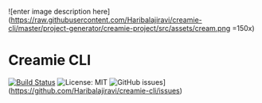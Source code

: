 ![enter image description here](https://raw.githubusercontent.com/Haribalajiravi/creamie-cli/master/project-generator/creamie-project/src/assets/cream.png =150x)
# Creamie CLI
[![Build Status](https://travis-ci.org/Haribalajiravi/creamie-cli.svg?branch=master)](https://travis-ci.org/Haribalajiravi/creamie-cli) ![License: MIT](https://img.shields.io/badge/License-MIT-yellow.svg)
![GitHub issues](https://img.shields.io/github/issues/Haribalajiravi/creamie-cli)](https://github.com/Haribalajiravi/creamie-cli/issues)


<!--stackedit_data:
eyJoaXN0b3J5IjpbLTEyNzk5NjMwODUsLTcyNDE5MzkwOCwtND
U5MTQxMDE2XX0=
-->
